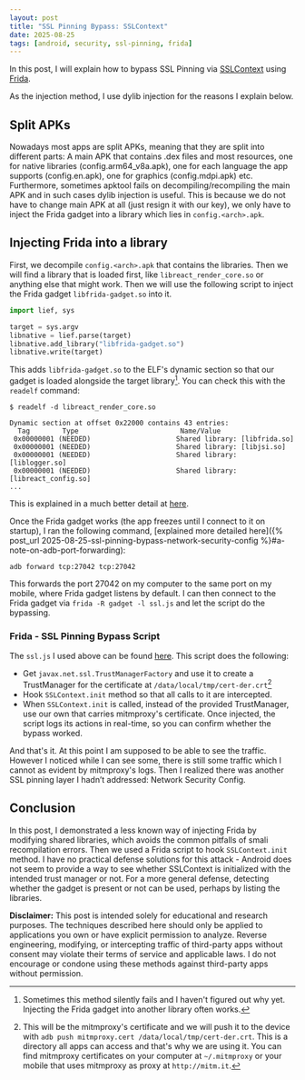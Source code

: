 ```yaml
---
layout: post
title: "SSL Pinning Bypass: SSLContext"
date: 2025-08-25
tags: [android, security, ssl-pinning, frida]
---
```


In this post, I will explain how to bypass SSL Pinning via [SSLContext](https://developer.android.com/reference/javax/net/ssl/SSLContext) using [Frida](https://frida.re/).

As the injection method, I use dylib injection for the reasons I explain below.

## Split APKs
Nowadays most apps are split APKs, meaning that they are split into different parts: A main APK that contains .dex files and most resources, one for native libraries (config.arm64_v8a.apk), one for each language the app supports (config.en.apk), one for graphics (config.mdpi.apk) etc. Furthermore, sometimes apktool fails on decompiling/recompiling the main APK and in such cases dylib injection is useful. This is because we do not have to change main APK at all (just resign it with our key), we only have to inject the Frida gadget into a library which lies in `config.<arch>.apk`.

## Injecting Frida into a library
First, we decompile `config.<arch>.apk` that contains the libraries. Then we will find a library that is loaded first, like `libreact_render_core.so` or anything else that might work. Then we will use the following script to inject the Frida gadget `libfrida-gadget.so` into it.
```python
import lief, sys

target = sys.argv
libnative = lief.parse(target)
libnative.add_library("libfrida-gadget.so")
libnative.write(target)
```
This adds `libfrida-gadget.so` to the ELF's dynamic section so that our gadget is loaded alongside the target library[^1]. You can check this with the `readelf` command:
```shell
$ readelf -d libreact_render_core.so 

Dynamic section at offset 0x22000 contains 43 entries:
  Tag        Type                         Name/Value
 0x00000001 (NEEDED)                     Shared library: [libfrida.so]
 0x00000001 (NEEDED)                     Shared library: [libjsi.so]
 0x00000001 (NEEDED)                     Shared library: [liblogger.so]
 0x00000001 (NEEDED)                     Shared library: [libreact_config.so]
...
```
This is explained in a much better detail at [here](https://lief.re/doc/stable/tutorials/09_frida_lief.html).

Once the Frida gadget works (the app freezes until I connect to it on startup), I ran the following command, [explained more detailed here]({% post_url 2025-08-25-ssl-pinning-bypass-network-security-config %}#a-note-on-adb-port-forwarding):
```shell
adb forward tcp:27042 tcp:27042
```
This forwards the port 27042 on my computer to the same port on my mobile, where Frida gadget listens by default. I can then connect to the Frida gadget via `frida -R gadget -l ssl.js` and let the script do the bypassing.

[^1]: Sometimes this method silently fails and I haven't figured out why yet. Injecting the Frida gadget into another library often works.

### Frida - SSL Pinning Bypass Script
The `ssl.js` I used above can be found [here](https://codeshare.frida.re/@pcipolloni/universal-android-ssl-pinning-bypass-with-frida/). This script does the following:
- Get `javax.net.ssl.TrustManagerFactory` and use it to create a TrustManager for the certificate at `/data/local/tmp/cert-der.crt`[^2]
- Hook `SSLContext.init` method so that all calls to it are intercepted.
- When `SSLContext.init` is called, instead of the provided TrustManager, use our own that carries mitmproxy's certificate.
Once injected, the script logs its actions in real-time, so you can confirm whether the bypass worked.

And that's it. At this point I am supposed to be able to see the traffic. However I noticed while I can see some, there is still some traffic which I cannot as evident by mitmproxy's logs. Then I realized there was another SSL pinning layer I hadn’t addressed: Network Security Config.

[^2]: This will be the mitmproxy's certificate and we will push it to the device with `adb push mitmproxy.cert /data/local/tmp/cert-der.crt`. This is a directory all apps can access and that's why we are using it. You can find mitmproxy certificates on your computer at `~/.mitmproxy` or your mobile that uses mitmproxy as proxy at `http://mitm.it`.

## Conclusion
In this post, I demonstrated a less known way of injecting Frida by modifying shared libraries, which avoids the common pitfalls of smali recompilation errors. Then we used a Frida script to hook `SSLContext.init` method. I have no practical defense solutions for this attack - Android does not seem to provide a way to see whether SSLContext is initialized with the intended trust manager or not. For a more general defense, detecting whether the gadget is present or not can be used, perhaps by listing the libraries.

**Disclaimer:** This post is intended solely for educational and research purposes. The techniques described here should only be applied to applications you own or have explicit permission to analyze. Reverse engineering, modifying, or intercepting traffic of third-party apps without consent may violate their terms of service and applicable laws. I do not encourage or condone using these methods against third-party apps without permission.